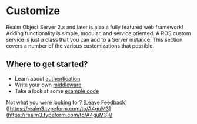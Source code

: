 # Customize

Realm Object Server 2.x and later is also a fully featured web framework! Adding functionality is simple, modular, and service oriented. A ROS custom service is just a class that you can add to a Server instance. This section covers a number of the various customizations that possible.

## Where to get started?

* Learn about [authentication](https://docs.realm.io/platform/v/3.x/self-hosted/customize/authentication) 
* Write your own [middleware](middlewares/) 
* Take a look at some [example code](https://github.com/realm/realm-object-server/tree/master/samples) 

Not what you were looking for? \[Leave Feedback\] \([https://realm3.typeform.com/to/A4guM3](https://realm3.typeform.com/to/A4guM3)\)

